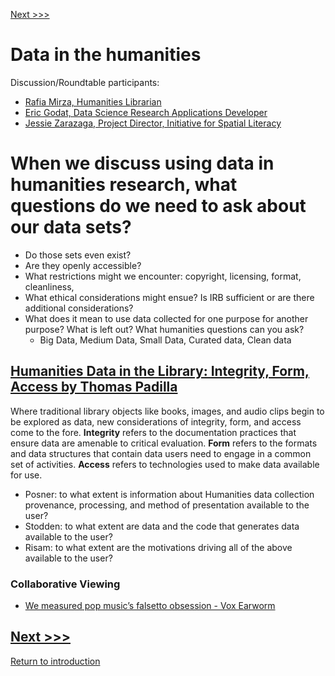 [Next >>>](power.md)  

# Data in the humanities 

Discussion/Roundtable participants:
* [Rafia Mirza, Humanities Librarian](http://guides.smu.edu/prf.php?account_id=142826)
* [Eric Godat, Data Science Research Applications Developer](https://www.smu.edu/OIT/research)
* [Jessie Zarazaga, Project Director, Initiative for Spatial Literacy](https://www.smu.edu/libraries/fondren/services/gis)


# When we discuss using data in humanities research, what questions do we need to ask about our data sets?
* Do those sets even exist? 
* Are they openly accessible? 
* What restrictions might we encounter: copyright, licensing, format, cleanliness, 
* What ethical considerations might ensue? Is IRB sufficient or are there additional considerations?
* What does it mean to use data collected for one purpose for another purpose? What is left out? What humanities questions can you ask? 
    *  Big Data, Medium Data, Small Data, Curated data, Clean data

## [Humanities Data in the Library: Integrity, Form, Access by Thomas Padilla](http://www.dlib.org/dlib/march16/padilla/03padilla.html)

Where traditional library objects like books, images, and audio clips begin to be explored as data, new considerations of integrity, form, and access come to the fore. **Integrity** refers to the documentation practices that ensure data are amenable to critical evaluation. **Form** refers to the formats and data structures that contain data users need to engage in a common set of activities. **Access** refers to technologies used to make data available for use.

* Posner: to what extent is information about Humanities data collection provenance, processing, and method of presentation available to the user?
* Stodden: to what extent are data and the code that generates data available to the user?
* Risam: to what extent are the motivations driving all of the above available to the user?

### Collaborative Viewing
* [We measured pop music’s falsetto obsession - Vox Earworm](https://youtu.be/qJT2h5uGAC0)


[Next >>>](power.md)  
-----
[Return to introduction](https://github.com/DHRISMU/data)